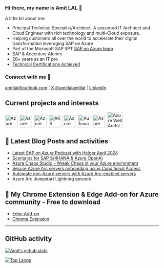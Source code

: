 ### Hi there, my name is Amit LAL 👋

A little bit about me:

- Principal Technical Specialist/Architect. A seasoned IT Architect and Cloud Engineer with rich technology and multi-Cloud exposure. 
- Helping customers all over the world to accelerate their digital transformation leveraging SAP on Azure
- Part of the Microsoft SAP SPT [SAP on Azure team](https://aka.ms/saponazure)
- SAP & Accenture Alumni 
- 20+ years as an IT pro
- [Technical Certifications Achieved ](https://www.credly.com/users/amitlal-certifications)

### Connect with me 🤝

amitlal@outlook.com | [X @amitlalamitlal](https://x.com/amitlalamitlal) | [LinkedIn](https://linkedin.com/in/amitlal)


## Current projects and interests

<p>
<a href="https://aka.ms/azurearcjumpstart"><img src="https://azurearcjumpstart.io/img/jumpstart-logo.png" title="Azure Arc Jumpstart" alt="Azure Arc Jumpstart" width="40" height="40"/></a>&nbsp;
<a href="https://azure.microsoft.com"><img src="https://upload.wikimedia.org/wikipedia/commons/thumb/f/fa/Microsoft_Azure.svg/1200px-Microsoft_Azure.svg.png" title="Azure" alt="Azure" width="40" height="40"/></a>&nbsp;
<a href="https://docs.microsoft.com/azure/azure-arc/overview"><img src="http://code.benco.io/icon-collection/azure-icons/Azure-Arc.svg" title="Azure Arc UI" alt="Azure Arc" width="40" height="40"/></a>&nbsp;
<a href="https://docs.microsoft.com/azure/aks/"><img src="http://code.benco.io/icon-collection/azure-icons/Kubernetes-Services.svg" title="AKS" alt="AKS" width="40" height="40"/></a>&nbsp;
<a href="https://docs.microsoft.com/azure/cost-management-billing/cost-management-billing-overview"><img src="http://code.benco.io/icon-collection/azure-icons/Cost-Management.svg" title="Azure Cost Management" alt="Azure Cost Management" width="40" height="40"/></a>&nbsp;
<img src="http://code.benco.io/icon-collection/azure-icons/Dev-Console.svg" title="Automation" alt="Automation" width="40" height="40"/>&nbsp;
<a href="https://docs.microsoft.com/azure/governance/"><img src="http://code.benco.io/icon-collection/azure-icons/Identity-Governance.svg" title="Azure Governance" alt="Azure Governance" width="40" height="40"/></a>&nbsp;
<a href="https://docs.microsoft.com/en-us/azure/architecture/framework/"><img src="https://pbs.twimg.com/media/Ed9pG0kXkAAbMik.png" title="Azure Well Architected Framework" alt="Azure Well Architected Framework" width="50" height="50"/></a>&nbsp;
</p>


## 📝 Latest Blog Posts and activities
- [Latest SAP on Azure Podcast with Holger April 2024 ](https://www.youtube.com/watch?v=aTRwgu_dx08&t)
- [Scenarios for SAP S/4HANA & Azure OpenAI](https://techcommunity.microsoft.com/t5/azure-ai-services-blog/powering-your-business-with-ai-7-unbelievable-whiteboard/ba-p/3790982)
- [Azure Chaos Studio - Wreak Chaos in your Azure environment](https://www.amitlals.com/blogs/unboxing/introducing-azure-chaos-studio/)
- [Secure Azure Arc servers onboarding using Conditional Access](https://www.amitlals.com/blogs/posts/azure-arc-secure-service-principal-onboarding-using-conditional-access/)
- [Automate non-Azure servers with Azure Arc-enabled servers](https://www.amitlals.com/blogs/posts/azure-arc-automation/)
- Azure Arc Jumpstart Lightning episode

## 📝 My Chrome Extension & Edge Add-on for Azure community - Free to download
- [Edge Add-on](https://aka.ms/azurestatuschecker/)
- [Chrome Extension](https://lnkd.in/gAKat9wb)
    
---
## GitHub activity 
[![Amit's github stats](https://github-readme-stats.vercel.app/api?username=amitlals)](https://github.com/amitlals)

[![Top Langs](https://github-readme-stats.vercel.app/api/top-langs/?username=sebassem&layout=compact)](https://github.com/sebassem)
